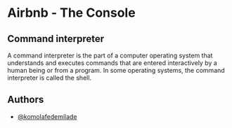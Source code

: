 # Airbnb - The Console

## Command interpreter
A command interpreter is the part of a computer operating system that understands and executes commands that are entered interactively by a human being or from a program. In some operating systems, the command interpreter is called the shell.




## Authors

- [@komolafedemilade](https://www.github.com/demex1)

